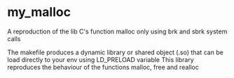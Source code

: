 # my_malloc
A reproduction of the lib C's function malloc only using brk and sbrk system calls

The makefile produces a dynamic library or shared object (.so) that can be load directly to your env using LD_PRELOAD variable
This library reproduces the behaviour of the functions malloc, free and realloc
